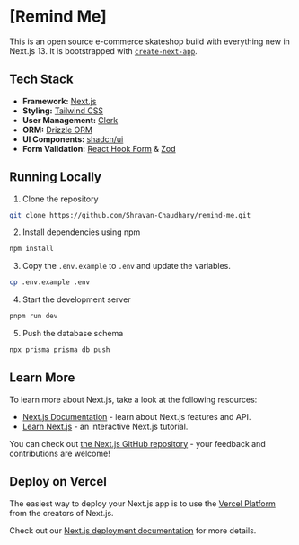 # [Remind Me]

This is an open source e-commerce skateshop build with everything new in Next.js 13. It is bootstrapped with [`create-next-app`](https://github.com/vercel/next.js/tree/canary/packages/create-next-app).

## Tech Stack

- **Framework:** [Next.js](https://nextjs.org)
- **Styling:** [Tailwind CSS](https://tailwindcss.com)
- **User Management:** [Clerk](https://clerk.com)
- **ORM:** [Drizzle ORM](https://www.prisma.io/)
- **UI Components:** [shadcn/ui](https://ui.shadcn.com)
- **Form Validation:** [React Hook Form](https://www.react-hook-form.com/) & [Zod](https://zod.dev/)

## Running Locally

1. Clone the repository

```bash
git clone https://github.com/Shravan-Chaudhary/remind-me.git
```

2. Install dependencies using npm

```bash
npm install
```

3. Copy the `.env.example` to `.env` and update the variables.

```bash
cp .env.example .env
```

4. Start the development server

```bash
pnpm run dev
```

5. Push the database schema

```bash
npx prisma prisma db push
```

## Learn More

To learn more about Next.js, take a look at the following resources:

- [Next.js Documentation](https://nextjs.org/docs) - learn about Next.js features and API.
- [Learn Next.js](https://nextjs.org/learn) - an interactive Next.js tutorial.

You can check out [the Next.js GitHub repository](https://github.com/vercel/next.js/) - your feedback and contributions are welcome!

## Deploy on Vercel

The easiest way to deploy your Next.js app is to use the [Vercel Platform](https://vercel.com/new?utm_medium=default-template&filter=next.js&utm_source=create-next-app&utm_campaign=create-next-app-readme) from the creators of Next.js.

Check out our [Next.js deployment documentation](https://nextjs.org/docs/deployment) for more details.
